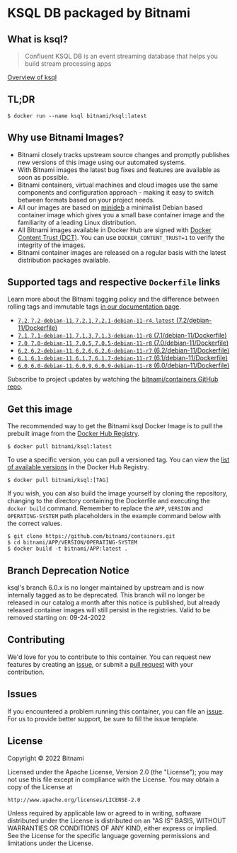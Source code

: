 # KSQL DB packaged by Bitnami

## What is ksql?

> Confluent KSQL DB is an event streaming database that helps you build stream processing apps

[Overview of ksql](https://change.me)



## TL;DR

```console
$ docker run --name ksql bitnami/ksql:latest
```

## Why use Bitnami Images?

* Bitnami closely tracks upstream source changes and promptly publishes new versions of this image using our automated systems.
* With Bitnami images the latest bug fixes and features are available as soon as possible.
* Bitnami containers, virtual machines and cloud images use the same components and configuration approach - making it easy to switch between formats based on your project needs.
* All our images are based on [minideb](https://github.com/bitnami/minideb) a minimalist Debian based container image which gives you a small base container image and the familiarity of a leading Linux distribution.
* All Bitnami images available in Docker Hub are signed with [Docker Content Trust (DCT)](https://docs.docker.com/engine/security/trust/content_trust/). You can use `DOCKER_CONTENT_TRUST=1` to verify the integrity of the images.
* Bitnami container images are released on a regular basis with the latest distribution packages available.

## Supported tags and respective `Dockerfile` links

Learn more about the Bitnami tagging policy and the difference between rolling tags and immutable tags [in our documentation page](https://docs.bitnami.com/tutorials/understand-rolling-tags-containers/).


* [`7.2`, `7.2-debian-11`, `7.2.1`, `7.2.1-debian-11-r4`, `latest` (7.2/debian-11/Dockerfile)](https://github.com/bitnami/containers/blob/main/bitnami/ksql/7.2/debian-11/Dockerfile)
* [`7.1`, `7.1-debian-11`, `7.1.3`, `7.1.3-debian-11-r8` (7.1/debian-11/Dockerfile)](https://github.com/bitnami/containers/blob/main/bitnami/ksql/7.1/debian-11/Dockerfile)
* [`7.0`, `7.0-debian-11`, `7.0.5`, `7.0.5-debian-11-r8` (7.0/debian-11/Dockerfile)](https://github.com/bitnami/containers/blob/main/bitnami/ksql/7.0/debian-11/Dockerfile)
* [`6.2`, `6.2-debian-11`, `6.2.6`, `6.2.6-debian-11-r7` (6.2/debian-11/Dockerfile)](https://github.com/bitnami/containers/blob/main/bitnami/ksql/6.2/debian-11/Dockerfile)
* [`6.1`, `6.1-debian-11`, `6.1.7`, `6.1.7-debian-11-r7` (6.1/debian-11/Dockerfile)](https://github.com/bitnami/containers/blob/main/bitnami/ksql/6.1/debian-11/Dockerfile)
* [`6.0`, `6.0-debian-11`, `6.0.9`, `6.0.9-debian-11-r8` (6.0/debian-11/Dockerfile)](https://github.com/bitnami/containers/blob/main/bitnami/ksql/6.0/debian-11/Dockerfile)

Subscribe to project updates by watching the [bitnami/containers GitHub repo](https://github.com/bitnami/containers).

## Get this image

The recommended way to get the Bitnami ksql Docker Image is to pull the prebuilt image from the [Docker Hub Registry](https://hub.docker.com/r/bitnami/ksql).

```console
$ docker pull bitnami/ksql:latest
```

To use a specific version, you can pull a versioned tag. You can view the [list of available versions](https://hub.docker.com/r/bitnami/ksql/tags/) in the Docker Hub Registry.

```console
$ docker pull bitnami/ksql:[TAG]
```

If you wish, you can also build the image yourself by cloning the repository, changing to the directory containing the Dockerfile and executing the `docker build` command. Remember to replace the `APP`, `VERSION` and `OPERATING-SYSTEM` path placeholders in the example command below with the correct values.

```console
$ git clone https://github.com/bitnami/containers.git
$ cd bitnami/APP/VERSION/OPERATING-SYSTEM
$ docker build -t bitnami/APP:latest .
```

## Branch Deprecation Notice

ksql's branch 6.0.x is no longer maintained by upstream and is now internally tagged as to be deprecated. This branch will no longer be released in our catalog a month after this notice is published, but already released container images will still persist in the registries. Valid to be removed starting on: 09-24-2022

## Contributing

We'd love for you to contribute to this container. You can request new features by creating an [issue](https://github.com/bitnami/containers/issues), or submit a [pull request](https://github.com/bitnami/containers/pulls) with your contribution.

## Issues

If you encountered a problem running this container, you can file an [issue](https://github.com/bitnami/containers/issues/new/choose). For us to provide better support, be sure to fill the issue template.

## License

Copyright &copy; 2022 Bitnami

Licensed under the Apache License, Version 2.0 (the "License");
you may not use this file except in compliance with the License.
You may obtain a copy of the License at

    http://www.apache.org/licenses/LICENSE-2.0

Unless required by applicable law or agreed to in writing, software
distributed under the License is distributed on an "AS IS" BASIS,
WITHOUT WARRANTIES OR CONDITIONS OF ANY KIND, either express or implied.
See the License for the specific language governing permissions and
limitations under the License.

